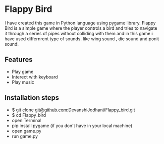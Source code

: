 
# Flappy Bird

I have created this game in Python language using pygame library. Flappy Bird is a simple game where the player controls a bird and tries to navigate it through a series of pipes without colliding with them and in this game i have used differnrent type of sounds. like wing sound , die sound and ponit sound.

## Features
- Play game
- Interect with keyboard
- Play music

## Installation steps
- $ git clone git@github.com:DevanshiJodhani/Flappy_bird.git
- $ cd Flappy_bird
- open Terminal
- pip install pygame (if you don't have in your local machine)
- open game.py
- run game.py
